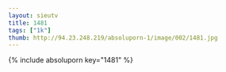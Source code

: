 ```yaml
--- 
layout: sieutv
title: 1481
tags: ["1k"]
thumb: http://94.23.248.219/absoluporn-1/image/002/1481.jpg
---
```

{% include absoluporn key="1481" %} 
